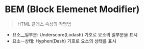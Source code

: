 # BEM (Block Elemenet Modifier)

> HTML 클래스 속성의 작명법

- 요소\_\_일부분: Underscore(Lodash) 기호로 요소의 일부분을 표시
- 요소--상태: Hyphen(Dash) 기호로 요소의 상태를 표시
